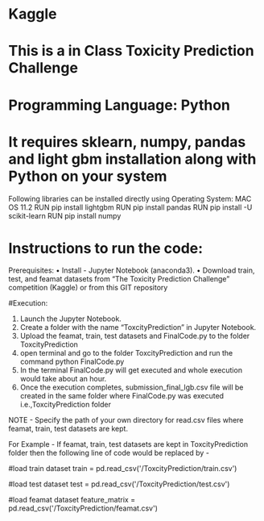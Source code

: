 # Kaggle
# This is a in Class Toxicity Prediction Challenge 
# Programming Language: Python
# It requires sklearn, numpy, pandas and light gbm installation along with Python on your system
Following libraries can be installed directly using Operating System: MAC OS 11.2
RUN pip install lightgbm
RUN pip install pandas
RUN pip install -U scikit-learn
RUN pip install numpy

# Instructions to run the code:

Prerequisites:
• Install - Jupyter Notebook (anaconda3).
• Download train, test, and feamat datasets from “The Toxicity Prediction Challenge”
competition (Kaggle) or from this GIT repository

#Execution:

1. Launch the Jupyter Notebook.
2. Create a folder with the name “ToxcityPrediction” in Jupyter Notebook.
3. Upload the feamat, train, test datasets and FinalCode.py to the folder ToxcityPrediction 
4. open terminal and go to the folder ToxcityPrediction and run the command python FinalCode.py
5. In the terminal FinalCode.py will get executed and whole execution would take about an hour.
6. Once the execution completes, submission_final_lgb.csv file will be created in the same folder where FinalCode.py was executed i.e.,ToxcityPrediction folder


NOTE - Specify the path of your own directory for read.csv files where feamat, train, test datasets are kept.

For Example - If feamat, train, test datasets are kept in ToxcityPrediction folder then the following line of code would be replaced by - 

#load train dataset
train = pd.read_csv('/ToxcityPrediction/train.csv')   

#load test dataset
test = pd.read_csv('/ToxcityPrediction/test.csv') 

#load feamat dataset 
feature_matrix = pd.read_csv('/ToxcityPrediction/feamat.csv')  





